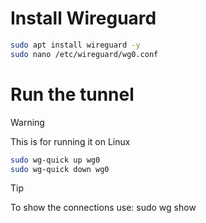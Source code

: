# Install Wireguard

```bash
sudo apt install wireguard -y 
sudo nano /etc/wireguard/wg0.conf 
```

# Run the tunnel

>[!WARNING]
>This is for running it on Linux

```bash
sudo wg-quick up wg0 
sudo wg-quick down wg0 
```
>[!TIP]
>To show the connections use:
>sudo wg show